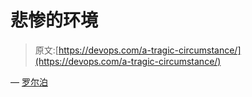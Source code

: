 # 悲惨的环境

> 原文:[https://devops.com/a-tragic-circumstance/](https://devops.com/a-tragic-circumstance/)

— [罗尔泊](https://devops.com/author/breselman/)